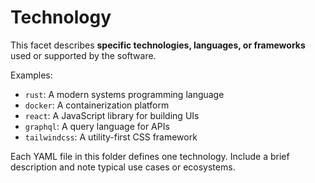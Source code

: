 # Technology

This facet describes **specific technologies, languages, or frameworks** used or supported by the software.

Examples:
- `rust`: A modern systems programming language
- `docker`: A containerization platform
- `react`: A JavaScript library for building UIs
- `graphql`: A query language for APIs
- `tailwindcss`: A utility-first CSS framework

Each YAML file in this folder defines one technology. Include a brief description and note typical use cases or ecosystems.
